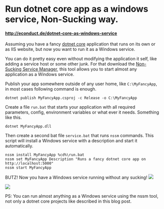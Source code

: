 # Run dotnet core app as a windows service, Non-Sucking way.
#### http://econduct.de/dotnet-core-as-windows-service 

Assuming you have a fancy [dotnet core](https://www.microsoft.com/net/learn/get-started/windows) application that runs on its own or as IIS website, but now you want to run it as a Windows service. 

You can do it pretty easy even without modifying the application it self, like adding a service host or some other junk. For that download the [Non-Sucking Service Manager](https://nssm.cc), this tool allows you to start almost any application as a Windows service.

Publish your app somewhere outside of any user home, like `C:\MyFancyApp`, in most cases following command is enough. 

```
dotnet publish MyFancyApp.csproj -c Release -o C:\MyFancyApp
```

Create a file `run.bat` that starts your application with all required parameters, config, environment variables or what ever it needs. Something like this.

```
dotnet MyFancyApp.dll
```

Then create a second bat file `service.bat` that runs `nssm` commands. This script will install a Windows service with a description and start it automatically.  

```
nssm install MyFancyApp %cd%\run.bat 
nssm set MyFancyApp Description "Runs a fancy dotnet core app on http://localhost:5000"
nssm start MyFancyApp
```

BUTZ! Now you have a Windows service running without any sucking!
![](http://econduct.de/content/images/2017/11/MyFancyApp_service.png)

![](http://econduct.de/content/images/2017/11/MyFancyApp_web.png)

PS: You can run almost anything as a Windows service using the nssm tool, not only a dotnet core projects like described in this blog post.
